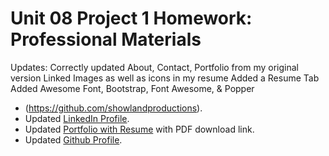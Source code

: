 # Unit 08 Project 1 Homework: Professional Materials

Updates:
Correctly updated About, Contact, Portfolio from my original version
Linked Images as well as icons in my resume
Added a Resume Tab 
Added Awesome Font, Bootstrap, Font Awesome, & Popper
- (https://github.com/showlandproductions).
- Updated [LinkedIn Profile](https://www.linkedin.com/in/carlos-martinez-8702b146/).
- Updated [Portfolio with Resume](https://showlandproductions.github.io/Portfolio/) with PDF download link.
- Updated [Github Profile](https://github.com/showlandproductions).

